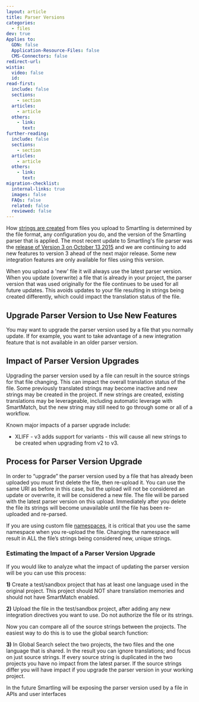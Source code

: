```yaml
---
layout: article
title: Parser Versions
categories:
  - files
dev: true
Applies to:
  GDN: false
  Application-Resource-Files: false
  CMS-Connectors: false
redirect-url:
wistia:
  video: false
  id:
read-first:
  include: false
  sections:
    - section
  articles:
    - article
  others:
    - link:
      text:
further-reading:
  include: false
  sections:
    - section
  articles:
    - article
  others:
    - link:
      text:
migration-checklist:
  internal-links: true
  images: false
  FAQs: false
  related: false
  reviewed: false
---
```


How [strings are created](/knowledge-base/articles/unique-strings-and-variants/) from files you upload to Smartling is determined by the file format, any configuration you do, and the version of the Smartling parser that is applied. The most recent update to Smartling's file parser was the [release of Version 3 on October 13 2015](/knowledge-base/articles/file-parser-version-3-13-october-2015/) and we are continuing to add new features to version 3 ahead of the next major release. Some new integration features are only available for files using this version.

When you upload a 'new' file it will always use the latest parser version. When you update (overwrite) a file that is already in your project, the parser version that was used originally for the file continues to be used for all future updates. This avoids updates to your file resulting in strings being created differently, which could impact the translation status of the file.

## Upgrade Parser Version to Use New Features

You may want to upgrade the parser version used by a file that you normally update. If for example, you want to take advantage of a new integration feature that is not available in an older parser version.

## Impact of Parser Version Upgrades

Upgrading the parser version used by a file can result in the source strings for that file changing. This can impact the overall translation status of the file. Some previously translated strings may become inactive and new strings may be created in the project. If new strings are created, existing translations may be leverageable, including automatic leverage with SmartMatch, but the new string may still need to go through some or all of a workflow.

Known major impacts of a parser upgrade include:

*   XLIFF - v3 adds support for variants - this will cause all new strings to be created when upgrading from v2 to v3.

## Process for Parser Version Upgrade

In order to “upgrade” the parser version used by a file that has already been uploaded you must first delete the file, then re-upload it. You can use the same URI as before in this case, but the upload will not be considered an update or overwrite, it will be considered a new file. The file will be parsed with the latest parser version on this upload. Immediately after you delete the file its strings will become unavailable until the file has been re-uploaded and re-parsed.

If you are using custom file [namespaces](/knowledge-base/articles/string-sharing-namespaces/), it is critical that you use the same namespace when you re-upload the file. Changing the namespace will result in ALL the file’s strings being considered new, unique strings.

### Estimating the Impact of a Parser Version Upgrade

If you would like to analyze what the impact of updating the parser version will be you can use this process:

**1)** Create a test/sandbox project that has at least one language used in the original project. This project should NOT share translation memories and should not have SmartMatch enabled.

**2)** Upload the file in the test/sandbox project, after adding any new integration directives you want to use. Do not authorize the file or its strings.

Now you can compare all of the source strings between the projects. The easiest way to do this is to use the global search function:

**3)** In Global Search select the two projects, the two files and the one language that is shared. In the result you can ignore translations; and focus on just source strings. If every source string is duplicated in the two projects you have no impact from the latest parser. If the source strings differ you will have impact if you upgrade the parser version in your working project.

In the future Smartling will be exposing the parser version used by a file in APIs and user interfaces
